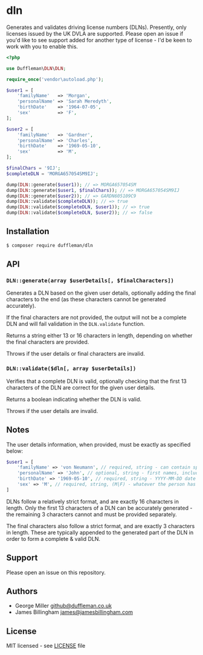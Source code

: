 # dln

Generates and validates driving license numbers (DLNs). Presently, only licenses
issued by the UK DVLA are supported. Please open an issue if you'd like to see
support added for another type of license - I'd be keen to work with you to
enable this.

```php
<?php

use Duffleman\DLN\DLN;

require_once('vendor\autoload.php');

$user1 = [
    'familyName'   => 'Morgan',
    'personalName' => 'Sarah Meredyth',
    'birthDate'    => '1964-07-05',
    'sex'          => 'F',
];

$user2 = [
    'familyName'   => 'Gardner',
    'personalName' => 'Charles',
    'birthDate'    => '1969-05-10',
    'sex'          => 'M',
];

$finalChars = '9IJ';
$completeDLN = 'MORGA657054SM9IJ';

dump(DLN::generate($user1)); // => MORGA657054SM
dump(DLN::generate($user1, $finalChars)); // => MORGA657054SM9IJ
dump(DLN::generate($user2)); // => GARDN605109C9
dump(DLN::validate($completeDLN)); // => true
dump(DLN::validate($completeDLN, $user1)); // => true
dump(DLN::validate($completeDLN, $user2)); // => false
```

## Installation

```bash
$ composer require duffleman/dln
```

## API

### `DLN::generate(array $userDetails[, $finalCharacters])`

Generates a DLN based on the given user details, optionally adding the final
characters to the end (as these characters cannot be generated accurately).

If the final characters are not provided, the output will not be a complete DLN
and will fail validation in the `DLN.validate` function.

Returns a string either 13 or 16 characters in length, depending on whether the
final characters are provided.

Throws if the user details or final characters are invalid.

### `DLN::validate($dln[, array $userDetails])`

Verifies that a complete DLN is valid, optionally checking that the first 13
characters of the DLN are correct for the given user details.

Returns a boolean indicating whether the DLN is valid.

Throws if the user details are invalid.

## Notes

The user details information, when provided, must be exactly as specified below:

```php
$user1 = [
	'familyName' => 'von Neumann', // required, string - can contain spaces
	'personalName' => 'John', // optional, string - first names, including middle names
	'birthDate' => '1969-05-10', // required, string - YYYY-MM-DD date
	'sex' => 'M', // required, string, (M|F) - whatever the person has stated to the DVLA
]
```

DLNs follow a relatively strict format, and are exactly 16 characters in length.
Only the first 13 characters of a DLN can be accurately generated - the
remaining 3 characters cannot and must be provided separately.

The final characters also follow a strict format, and are exactly 3 characters
in length. These are typically appended to the generated part of the DLN in
order to form a complete & valid DLN.

## Support

Please open an issue on this repository.

## Authors

- George Miller <github@duffleman.co.uk>
- James Billingham <james@jamesbillingham.com>

## License

MIT licensed - see [LICENSE](LICENSE) file